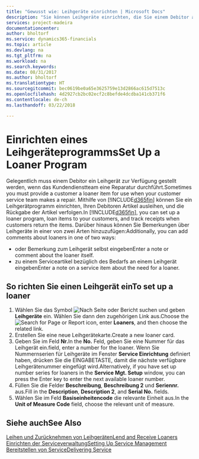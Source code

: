 ```yaml
---
title: "Gewusst wie: Leihgeräte einrichten | Microsoft Docs"
description: "Sie können Leihgeräte einrichten, die Sie einem Debitor ausleihen können, wenn er Serviceartikel im Service hat."
services: project-madeira
documentationcenter: 
author: bholtorf
ms.service: dynamics365-financials
ms.topic: article
ms.devlang: na
ms.tgt_pltfrm: na
ms.workload: na
ms.search.keywords: 
ms.date: 08/31/2017
ms.author: bholtorf
ms.translationtype: HT
ms.sourcegitcommit: bec0619be0a65e3625759e13d2866ac615d7513c
ms.openlocfilehash: 4d2927cb2bc02ecf2c8befde4dcdba141cb371f6
ms.contentlocale: de-ch
ms.lasthandoff: 03/22/2018

---
```

# <a name="set-up-a-loaner-program"></a><span data-ttu-id="b5787-103">Einrichten eines Leihgeräteprogramms</span><span class="sxs-lookup"><span data-stu-id="b5787-103">Set Up a Loaner Program</span></span>
<span data-ttu-id="b5787-104">Gelegentlich muss einem Debitor ein Leihgerät zur Verfügung gestellt werden, wenn das Kundendienstteam eine Reparatur durchführt.</span><span class="sxs-lookup"><span data-stu-id="b5787-104">Sometimes you must provide a customer a loaner item for use when your customer service team makes a repair.</span></span> <span data-ttu-id="b5787-105">Mithilfe von [!INCLUDE[d365fin](includes/d365fin_md.md)] können Sie ein Leihgerätprogramm einrichten, Ihren Debitoren Artikel ausleihen, und die Rückgabe der Artikel verfolgen.</span><span class="sxs-lookup"><span data-stu-id="b5787-105">In [!INCLUDE[d365fin](includes/d365fin_md.md)], you can set up a loaner program, loan items to your customers, and track receipts when customers return the items.</span></span> <span data-ttu-id="b5787-106">Darüber hinaus können Sie Bemerkungen über Leihgeräte in einer von zwei Arten hinzuzufügen:</span><span class="sxs-lookup"><span data-stu-id="b5787-106">Additionally, you can add comments about loaners in one of two ways:</span></span>  
  
* <span data-ttu-id="b5787-107">oder Bemerkung zum Leihgerät selbst eingeben</span><span class="sxs-lookup"><span data-stu-id="b5787-107">Enter a note or comment about the loaner itself.</span></span>  
* <span data-ttu-id="b5787-108">zu einem Serviceartikel bezüglich des Bedarfs an einem Leihgerät eingeben</span><span class="sxs-lookup"><span data-stu-id="b5787-108">Enter a note on a service item about the need for a loaner.</span></span>  

## <a name="to-set-up-a-loaner"></a><span data-ttu-id="b5787-109">So richten Sie einen Leihgerät ein</span><span class="sxs-lookup"><span data-stu-id="b5787-109">To set up a loaner</span></span>  
1. <span data-ttu-id="b5787-110">Wählen Sie das Symbol ![Nach Seite oder Bericht suchen](media/ui-search/search_small.png "Nach Seite oder Bericht suchen") und geben **Leihgeräte** ein. Wählen Sie dann den zugehörigen Link aus.</span><span class="sxs-lookup"><span data-stu-id="b5787-110">Choose the ![Search for Page or Report](media/ui-search/search_small.png "Search for Page or Report icon") icon, enter **Loaners**, and then choose the related link.</span></span>  
2. <span data-ttu-id="b5787-111">Erstellen Sie eine neue Leihgerätekarte.</span><span class="sxs-lookup"><span data-stu-id="b5787-111">Create a new loaner card.</span></span> 
3. <span data-ttu-id="b5787-112">Geben Sie im Feld **Nr.**</span><span class="sxs-lookup"><span data-stu-id="b5787-112">In the **No.**</span></span> <span data-ttu-id="b5787-113">Feld,  geben Sie eine Nummer für das Leihgerät ein.</span><span class="sxs-lookup"><span data-stu-id="b5787-113">field, enter a number for the loaner.</span></span> <span data-ttu-id="b5787-114">Wenn Sie Nummernserien für Leihgeräte im Fenster **Service Einrichtung** definiert haben, drücken Sie die EINGABETASTE, damit die nächste verfügbare Leihgerätenummer eingefügt wird.</span><span class="sxs-lookup"><span data-stu-id="b5787-114">Alternatively, if you have set up number series for loaners in the **Service Mgt. Setup** window, you can press the Enter key to enter the next available loaner number.</span></span>  
4. <span data-ttu-id="b5787-115">Füllen Sie die Felder **Beschreibung**, **Beschreibung 2** und **Seriennr.** aus.</span><span class="sxs-lookup"><span data-stu-id="b5787-115">Fill in the **Description**, **Description 2**, and **Serial No.** fields.</span></span>  
5. <span data-ttu-id="b5787-116">Wählen Sie im Feld **Basiseinheitencode** die relevante Einheit aus.</span><span class="sxs-lookup"><span data-stu-id="b5787-116">In the **Unit of Measure Code** field, choose the relevant unit of measure.</span></span>  
  
## <a name="see-also"></a><span data-ttu-id="b5787-117">Siehe auch</span><span class="sxs-lookup"><span data-stu-id="b5787-117">See Also</span></span>
[<span data-ttu-id="b5787-118">Leihen und Zurücknehmen von Leihgeräten</span><span class="sxs-lookup"><span data-stu-id="b5787-118">Lend and Receive Loaners</span></span>](service-how-to-lend-receive-loaners.md)  
[<span data-ttu-id="b5787-119">Einrichten der Serviceverwaltung</span><span class="sxs-lookup"><span data-stu-id="b5787-119">Setting Up Service Management</span></span>](service-setup-service.md)  
[<span data-ttu-id="b5787-120">Bereitstellen von Service</span><span class="sxs-lookup"><span data-stu-id="b5787-120">Delivering Service</span></span>](service-deliver-service.md)  


